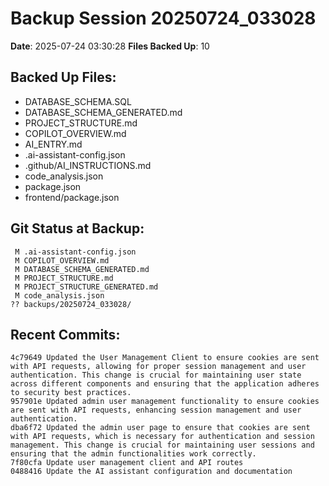 # Backup Session 20250724_033028

**Date**: 2025-07-24 03:30:28
**Files Backed Up**: 10

## Backed Up Files:
- DATABASE_SCHEMA.SQL
- DATABASE_SCHEMA_GENERATED.md
- PROJECT_STRUCTURE.md
- COPILOT_OVERVIEW.md
- AI_ENTRY.md
- .ai-assistant-config.json
- .github/AI_INSTRUCTIONS.md
- code_analysis.json
- package.json
- frontend/package.json

## Git Status at Backup:
```
 M .ai-assistant-config.json
 M COPILOT_OVERVIEW.md
 M DATABASE_SCHEMA_GENERATED.md
 M PROJECT_STRUCTURE.md
 M PROJECT_STRUCTURE_GENERATED.md
 M code_analysis.json
?? backups/20250724_033028/

```

## Recent Commits:
```
4c79649 Updated the User Management Client to ensure cookies are sent with API requests, allowing for proper session management and user authentication. This change is crucial for maintaining user state across different components and ensuring that the application adheres to security best practices.
957901e Updated admin user management functionality to ensure cookies are sent with API requests, enhancing session management and user authentication.
dba6f72 Updated the admin user page to ensure that cookies are sent with API requests, which is necessary for authentication and session management. This change is crucial for maintaining user sessions and ensuring that the admin functionalities work correctly.
7f80cfa Update user management client and API routes
0488416 Update the AI assistant configuration and documentation

```
